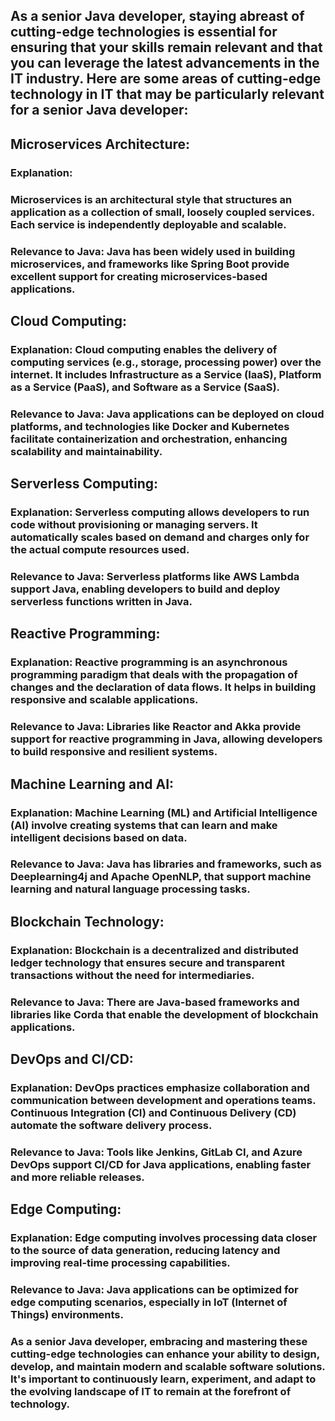 ## As a senior Java developer, staying abreast of cutting-edge technologies is essential for ensuring that your skills remain relevant and that you can leverage the latest advancements in the IT industry. Here are some areas of cutting-edge technology in IT that may be particularly relevant for a senior Java developer:

   ## Microservices Architecture:
   
   ### Explanation:
   ### Microservices is an architectural style that structures an application as a collection of small, loosely coupled services. Each service is independently deployable and scalable.
   ### Relevance to Java: Java has been widely used in building microservices, and frameworks like Spring Boot provide excellent support for creating microservices-based applications.

   ## Cloud Computing:
   ### Explanation: Cloud computing enables the delivery of computing services (e.g., storage, processing power) over the internet. It includes Infrastructure as a Service (IaaS), Platform as a Service (PaaS), and Software as a Service (SaaS).
   ### Relevance to Java: Java applications can be deployed on cloud platforms, and technologies like Docker and Kubernetes facilitate containerization and orchestration, enhancing scalability and maintainability.

   ## Serverless Computing:
   ### Explanation: Serverless computing allows developers to run code without provisioning or managing servers. It automatically scales based on demand and charges only for the actual compute resources used.
   ### Relevance to Java: Serverless platforms like AWS Lambda support Java, enabling developers to build and deploy serverless functions written in Java.

   ## Reactive Programming:
   ### Explanation: Reactive programming is an asynchronous programming paradigm that deals with the propagation of changes and the declaration of data flows. It helps in building responsive and scalable applications.
   ### Relevance to Java: Libraries like Reactor and Akka provide support for reactive programming in Java, allowing developers to build responsive and resilient systems.

   ## Machine Learning and AI:
   ### Explanation: Machine Learning (ML) and Artificial Intelligence (AI) involve creating systems that can learn and make intelligent decisions based on data.
   ### Relevance to Java: Java has libraries and frameworks, such as Deeplearning4j and Apache OpenNLP, that support machine learning and natural language processing tasks.

   ## Blockchain Technology:
   ### Explanation: Blockchain is a decentralized and distributed ledger technology that ensures secure and transparent transactions without the need for intermediaries.
   ### Relevance to Java: There are Java-based frameworks and libraries like Corda that enable the development of blockchain applications.

   ## DevOps and CI/CD:
   ### Explanation: DevOps practices emphasize collaboration and communication between development and operations teams. Continuous Integration (CI) and Continuous Delivery (CD) automate the software delivery process.
   ### Relevance to Java: Tools like Jenkins, GitLab CI, and Azure DevOps support CI/CD for Java applications, enabling faster and more reliable releases.

   ## Edge Computing:
   ### Explanation: Edge computing involves processing data closer to the source of data generation, reducing latency and improving real-time processing capabilities.
   ### Relevance to Java: Java applications can be optimized for edge computing scenarios, especially in IoT (Internet of Things) environments.

### As a senior Java developer, embracing and mastering these cutting-edge technologies can enhance your ability to design, develop, and maintain modern and scalable software solutions. It's important to continuously learn, experiment, and adapt to the evolving landscape of IT to remain at the forefront of technology.
